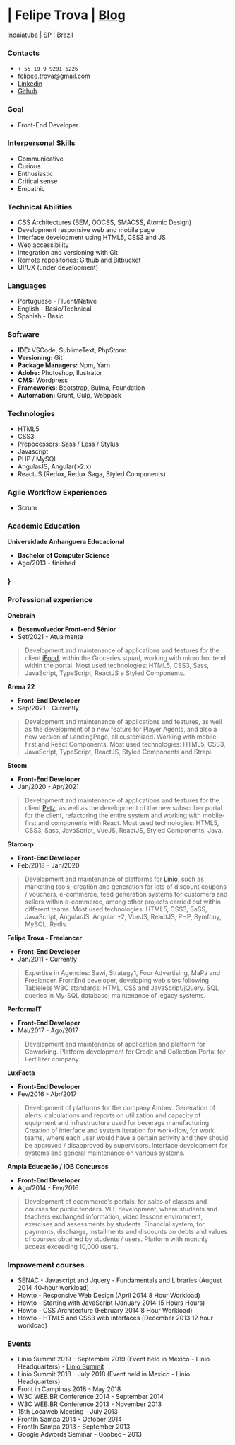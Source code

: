 # | Felipe Trova | [Blog](http://felipetrova.github.io/) #
[Indaiatuba | SP | Brazil](https://goo.gl/maps/TMGJSgDYEVCoyBtG6)

### Contacts ### 
* `+ 55 19 9 9291-6226`
* felipee.trova@gmail.com 
* [Linkedin](https://www.linkedin.com/in/felipetrova/)
* [Github](https://github.com/felipetrova)

### Goal ###
* Front-End Developer

### Interpersonal Skills ###
* Communicative
* Curious
* Enthusiastic
* Critical sense
* Empathic

### Technical Abilities ###
* CSS Architectures (BEM, OOCSS, SMACSS, Atomic Design)
* Development responsive web and mobile page
* Interface development using HTML5, CSS3 and JS
* Web accessibility
* Integration and versioning with Git
* Remote repositories: Github and Bitbucket
* UI/UX (under development)

### Languages ### 
* Portuguese - Fluent/Native
* English - Basic/Technical
* Spanish - Basic

### Software ###
* **IDE:** VSCode, SublimeText, PhpStorm
* **Versioning:** Git
* **Package Managers:** Npm, Yarn
* **Adobe:** Photoshop, Ilustrator
* **CMS:** Wordpress
* **Frameworks:** Bootstrap, Bulma, Foundation
* **Automation:** Grunt, Gulp, Webpack

### Technologies ###
* HTML5
* CSS3
* Prepocessors: Sass / Less / Stylus
* Javascript
* PHP / MySQL
* AngularJS, Angular(>2.x)
* ReactJS (Redux, Redux Saga, Styled Components)

### Agile Workflow Experiences ### 
* Scrum

### Academic Education ###
**Universidade Anhanguera Educacional**
* **Bachelor of Computer Science**
* Ago/2013 - finished
### } ###

### Professional experience ###
**Onebrain**
* **Desenvolvedor Front-end Sênior**
* Set/2021 - Atualmente
> Development and maintenance of applications and features for the client [iFood](https://www.ifood.com.br/), within the Groceries squad, working with micro frontend within the portal. Most used technologies: HTML5, CSS3, Sass, JavaScript, TypeScript, ReactJS e Styled Components.

**Arena 22**
* **Front-End Developer**
* Sep/2021 - Currently
> Development and maintenance of applications and features, as well as the development of a new feature for Player Agents, and also a new version of LandingPage, all customized. Working with mobile-first and React Components. Most used technologies: HTML5, CSS3, JavaScript, TypeScript, ReactJS, Styled Components and Strapi.

**Stoom**
* **Front-End Developer**
* Jan/2020 - Apr/2021
> Development and maintenance of applications and features for the client [Petz](https://www.petz.com.br/), as well as the development of the new subscriber portal for the client, refactoring the entire system and working with mobile-first and components with React. Most used technologies: HTML5, CSS3, Sass, JavaScript, VueJS, ReactJS, Styled Components, Java.

**Starcorp**
* **Front-End Developer**
* Feb/2018 - Jan/2020
> Development and maintenance of platforms for [Linio](http://www.linio.com), such as marketing tools, creation and generation for lots of discount coupons / vouchers, e-commerce, feed generation systems for customers and sellers within e-commerce, among other projects carried out within different teams. Most used technologies: HTML5, CSS3, SaSS, JavaScript, AngularJS, Angular +2, VueJS, ReactJS, PHP, Symfony, MySQL, Redis.

**Felipe Trova - Freelancer**
* **Front-End Developer**
* Jan/2011 - Currently
> Expertise in Agencies: Sawi, Strategy1, Four Advertising, MaPa and Freelancer.
FrontEnd developer, developing web sites following Tableless W3C standards: HTML, CSS and JavaScript/jQuery. SQL queries in My-SQL database; maintenance of legacy systems.

**PerformaIT**
* **Front-End Developer**
* Mai/2017 - Ago/2017
> Development and maintenance of application and platform for Coworking. Platform development for Credit and Collection Portal for Fertilizer company.

**LuxFacta**
* **Front-End Developer**
* Fev/2016 - Abr/2017
> Development of platforms for the company Ambev. Generation of alerts, calculations and reports on utilization and capacity of equipment and infrastructure used for beverage manufacturing. Creation of interface and system iteration for work-flow, for work teams, where each user would have a certain activity and they should be approved / disapproved by supervisors. Interface development for systems and general maintenance on various systems.

**Ampla Educação / IOB Concursos**
* **Front-End Developer**
* Ago/2014 - Fev/2016
> Development of ecommerce's portals, for sales of classes and courses for public tenders. VLE development, where students and teachers exchanged information, video lessons environment, exercises and assessments by students. Financial system, for payments, discharge, installments and discounts on debts and values of courses obtained by students / users. Platform with monthly access exceeding 10,000 users.

### Improvement courses ###
* SENAC - Javascript and Jquery - Fundamentals and Libraries (August 2014 40-hour workload)
* Howto - Responsive Web Design (April 2014 8 Hour Workload)
* Howto - Starting with JavaScript (January 2014 15 Hours Hours)
* Howto - CSS Architecture (February 2014 8 Hour Workload)
* Howto - HTML5 and CSS3 web interfaces (December 2013 12 hour workload)

### Events ###
* Linio Summit 2019 - September 2019 (Event held in Mexico - Linio Headquarters) - [Linio Summit](https://summit.linio.com)
* Linio Summit 2018 - July 2018 (Event held in Mexico - Linio Headquarters)
* Front in Campinas 2018 - May 2018
* W3C WEB.BR Conference 2014 - September 2014
* W3C WEB.BR Conference 2013 - November 2013
* 15th Locaweb Meeting - July 2013
* FrontIn Sampa 2014 - October 2014
* FrontIn Sampa 2013 - September 2013
* Google Adwords Seminar - Goobec - 2013
